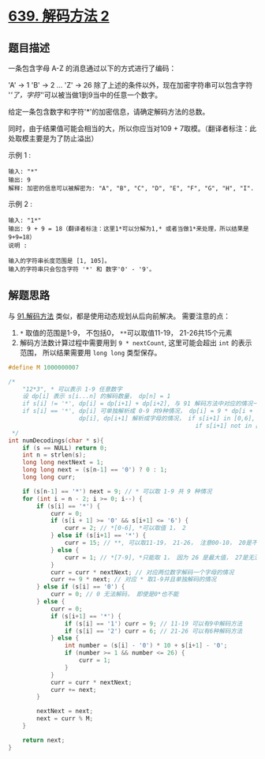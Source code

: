 # [639. 解码方法 2](https://leetcode-cn.com/problems/decode-ways-ii/)

## 题目描述

一条包含字母 A-Z 的消息通过以下的方式进行了编码：

'A' -> 1
'B' -> 2
...
'Z' -> 26
除了上述的条件以外，现在加密字符串可以包含字符 '*'了，字符'*'可以被当做1到9当中的任意一个数字。

给定一条包含数字和字符'*'的加密信息，请确定解码方法的总数。

同时，由于结果值可能会相当的大，所以你应当对109 + 7取模。（翻译者标注：此处取模主要是为了防止溢出）

示例 1 :

    输入: "*"
    输出: 9
    解释: 加密的信息可以被解密为: "A", "B", "C", "D", "E", "F", "G", "H", "I".

示例 2 :

    输入: "1*"
    输出: 9 + 9 = 18（翻译者标注：这里1*可以分解为1,* 或者当做1*来处理，所以结果是9+9=18）
    说明 :

    输入的字符串长度范围是 [1, 105]。
    输入的字符串只会包含字符 '*' 和 数字'0' - '9'。

## 解题思路

与 [91.解码方法]() 类似，都是使用动态规划从后向前解决。 需要注意的点：
1. `*` 取值的范围是1-9， 不包括0， `**`可以取值11-19， 21-26共15个元素
2. 解码方法数计算过程中需要用到 `9 * nextCount`, 这里可能会超出 `int` 的表示范围， 所以结果需要用 `long long` 类型保存。

```c
#define M 1000000007

/*
    "12*3", * 可以表示 1-9 任意数字
    设 dp[i] 表示 s[i...n] 的解码数量， dp[n] = 1
    if s[i] != '*', dp[i] = dp[i+1] + dp[i+2], 与 91 解码方法中对应的情况一样
    if s[i] == '*', dp[i] 可单独解析成 0-9 共9种情况， dp[i] = 9 * dp[i + 1]
                    dp[i], dp[i+1] 解析成字母的情况， if s[i+1] in [0,6], * 可以取 1， 2 共两种情况
                                                     if s[i+1] not in [0, 6], * 可以取 1 共一种情况
 */
int numDecodings(char * s){
    if (s == NULL) return 0;
    int n = strlen(s);
    long long nextNext = 1;
    long long next = (s[n-1] == '0') ? 0 : 1;
    long long curr;

    if (s[n-1] == '*') next = 9; // * 可以取 1-9 共 9 种情况
    for (int i = n - 2; i >= 0; i--) {
        if (s[i] == '*') {
            curr = 0;
            if (s[i + 1] >= '0' && s[i+1] <= '6') {
                curr = 2; // *[0-6], *可以取值 1， 2
            } else if (s[i+1] == '*') {
                curr = 15; // **, 可以取11-19， 21-26， 注意00-10， 20是不能取的
            } else {
                curr = 1; // *[7-9], *只能取 1， 因为 26 是最大值， 27是无法解码的
            }
            curr = curr * nextNext; // 对应两位数字解码一个字母的情况
            curr += 9 * next; // 对应 * 取1-9并且单独解码的情况
        } else if (s[i] == '0') {
            curr = 0; // 0 无法解码， 即使是0*也不能
        } else {
            curr = 0;
            if (s[i+1] == '*') {
                if (s[i] == '1') curr = 9; // 11-19 可以有9中解码方法
                if (s[i] == '2') curr = 6; // 21-26 可以有6种解码方法
            } else {
                int number = (s[i] - '0') * 10 + s[i+1] - '0';
                if (number >= 1 && number <= 26) {
                    curr = 1;
                }
            }
            curr = curr * nextNext;
            curr += next;
        }

        nextNext = next;
        next = curr % M;
    }

    return next;
}
```

